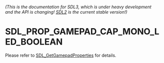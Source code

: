 ###### (This is the documentation for SDL3, which is under heavy development and the API is changing! [SDL2](https://wiki.libsdl.org/SDL2/) is the current stable version!)
# SDL_PROP_GAMEPAD_CAP_MONO_LED_BOOLEAN

Please refer to [SDL_GetGamepadProperties](SDL_GetGamepadProperties) for details.

